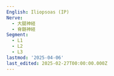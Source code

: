 ```yaml
---
English: Iliopsoas (IP)
Nerve:
  - 大腿神経
  - 脊髄神経
Segment:
  - L1
  - L2
  - L3
lastmod: '2025-04-06'
last_edited: 2025-02-27T00:00:00.000Z
---
```



